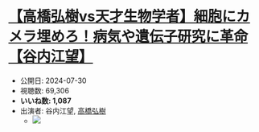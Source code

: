 # [【高橋弘樹vs天才生物学者】細胞にカメラ埋めろ！病気や遺伝子研究に革命【谷内江望】](https://www.youtube.com/watch?v=v5J172gvBUI)
-   公開日: 2024-07-30
-   視聴数: 69,306
-   **いいね数: 1,087**
-   出演者: 谷内江望, [高橋弘樹](/rehacq_fan/people/高橋弘樹 "wikilink")
    - [![](https://img.youtube.com/vi/v5J172gvBUI/hqdefault.jpg)](https://www.youtube.com/watch?v=v5J172gvBUI)
